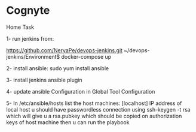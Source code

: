 # Cognyte
Home Task

1- run jenkins from:

https://github.com/NeryaPe/devops-jenkins.git
~/devops-jenkins/Environment$ docker-compose up

2- install ansible:
sudo yum install ansible

3- install jenkins ansible plugin

4- update ansible Configuration in Global Tool Configuration

5- 
In /etc/ansible/hosts list the host machines: [localhost] IP address of local host
u should have passwordless connection using ssh-keygen -t rsa which will give u a rsa.pubkey which should be copied on authorization keys of host machine
then u can run the playbook